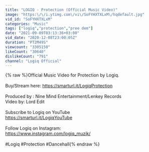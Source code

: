 ```yaml
---
title: "LOGIQ - Protection (Official Music Video)"
image: "https:\/\/i.ytimg.com\/vi\/SoFYHXTXLxM\/hqdefault.jpg"
vid_id: "SoFYHXTXLxM"
categories: "Music"
tags: ["logiq","protection","pree dem"]
date: "2021-09-09T03:13:36+03:00"
vid_date: "2020-12-08T23:00:05Z"
duration: "PT2M49S"
viewcount: "3305150"
likeCount: "30640"
dislikeCount: "791"
channel: "Logiq Official"
---
```

{% raw %}Official Music Video for Protection by Logiq.<br /><br />Buy/Stream here: <a rel="nofollow" target="blank" href="https://smarturl.it/LogiqProtection">https://smarturl.it/LogiqProtection</a><br /><br />Produced by : Nine Mind Entertainment/Lenkey Records <br />Video by: Lord Edit<br /><br />Subscribe to Logiq on YouTube<br /><a rel="nofollow" target="blank" href="https://smarturl.it/LogiqYouTube">https://smarturl.it/LogiqYouTube</a><br /><br />Follow Logiq on Instagram:<br /><a rel="nofollow" target="blank" href="https://www.instagram.com/logiq_muzik/">https://www.instagram.com/logiq_muzik/</a><br /><br />#Logiq #Protection #Dancehall{% endraw %}
